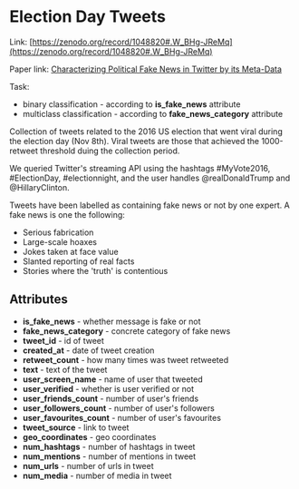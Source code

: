 # Election Day Tweets

Link: [https://zenodo.org/record/1048820#.W_BHg-JReMq](https://zenodo.org/record/1048820#.W_BHg-JReMq)

Paper link: [Characterizing Political Fake News in Twitter by its Meta-Data](https://arxiv.org/abs/1712.05999)

Task:
* binary classification - according to **is_fake_news** attribute
* multiclass classification - according to **fake_news_category** attribute

Collection of tweets related to the 2016 US election that went viral during the election day (Nov 8th). Viral tweets are those that achieved the 1000-retweet threshold duing the collection period.

We queried Twitter's streaming API using the hashtags #MyVote2016, #ElectionDay, #electionnight, and the user handles @realDonaldTrump and @HillaryClinton.

Tweets have been labelled as containing fake news or not by one expert. A fake news is one the following:

* Serious fabrication
* Large-scale hoaxes
* Jokes taken at face value
* Slanted reporting of real facts
* Stories where the 'truth' is contentious


## Attributes

* **is_fake_news** - whether message is fake or not
* **fake_news_category** - concrete category of fake news
* **tweet_id** - id of tweet
* **created_at** - date of tweet creation
* **retweet_count** - how many times was tweet retweeted
* **text** - text of the tweet
* **user_screen_name** - name of user that tweeted
* **user_verified** - whether is user verified or not
* **user_friends_count** - number of user's friends
* **user_followers_count** - number of user's followers
* **user_favourites_count** - number of user's favourites
* **tweet_source** - link to tweet
* **geo_coordinates** - geo coordinates
* **num_hashtags** - number of hashtags in tweet
* **num_mentions** - number of mentions in tweet
* **num_urls** - number of urls in tweet
* **num_media** - number of media in tweet
